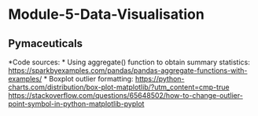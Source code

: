 # Module-5-Data-Visualisation

## Pymaceuticals
  *Code sources:
        * Using aggregate() function to obtain summary statistics:
            https://sparkbyexamples.com/pandas/pandas-aggregate-functions-with-examples/
        * Boxplot outlier formatting:
            https://python-charts.com/distribution/box-plot-matplotlib/?utm_content=cmp-true
            https://stackoverflow.com/questions/65648502/how-to-change-outlier-point-symbol-in-python-matplotlib-pyplot
